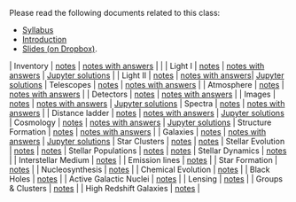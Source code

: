 Please read the following documents related to this class:

 * [Syllabus](pdf/syllabus.pdf)
 * [Introduction](pdf/intro.pdf) 
 * [Slides (on Dropbox)](https://www.dropbox.com/sh/97mr5mt9u6cyay8/AADPxv1XZh0k97chEPJr8hWFa?dl=0).

| Inventory | [notes](pdf/inventory.pdf) | [notes with answers](pdf/inventory-answers.pdf) | |
| Light I | [notes](pdf/light-1.pdf) | [notes with answers](pdf/light-1-answers.pdf) | [Jupyter solutions](https://nbviewer.jupyter.org/github/blanton144/exex/blob/master/docs/notebooks/light-1.ipynb) |
| Light II | [notes](pdf/light-2.pdf) | [notes with answers](pdf/light-2-answers.pdf)| [Jupyter solutions](https://nbviewer.jupyter.org/github/blanton144/exex/blob/master/docs/notebooks/light-2.ipynb)
| Telescopes | [notes](pdf/telescopes.pdf) | [notes with answers](pdf/telescopes-answers.pdf) |
| Atmosphere | [notes](pdf/atmosphere.pdf) | [notes with answers](pdf/atmosphere-answers.pdf) |
| Detectors | [notes](pdf/detectors.pdf) | [notes with answers](pdf/detectors-answers.pdf) |
| Images | [notes](pdf/images.pdf) | [notes with answers](pdf/images-answers.pdf) | [Jupyter solutions](https://nbviewer.jupyter.org/github/blanton144/exex/blob/master/docs/notebooks/images.ipynb)
| Spectra | [notes](pdf/spectra.pdf) | [notes with answers](pdf/spectra-answers.pdf) |
| Distance ladder | [notes](pdf/distance-ladder.pdf) | [notes with answers](pdf/distance-ladder-answers.pdf) | [Jupyter solutions](https://nbviewer.jupyter.org/github/blanton144/exex/blob/master/docs/notebooks/distance-ladder.ipynb)
| Cosmology | [notes](pdf/cosmology.pdf) | [notes with answers](pdf/cosmology-answers.pdf) |  [Jupyter solutions](https://nbviewer.jupyter.org/github/blanton144/exex/blob/master/docs/notebooks/cosmology.ipynb)
| Structure Formation | [notes](pdf/structure.pdf) | [notes with answers](pdf/structure-answers.pdf) |
| Galaxies | [notes](pdf/galaxies.pdf) | [notes with answers](pdf/galaxies-answers.pdf) | [Jupyter solutions](https://nbviewer.jupyter.org/github/blanton144/exex/blob/master/docs/notebooks/galaxies.ipynb)
| Star Clusters | [notes](pdf/stellar-clusters.pdf) | [notes](pdf/stellar-clusters-answers.pdf)
| Stellar Evolution | [notes](pdf/stellar-evolution.pdf) | [notes](pdf/stellar-evolution-answers.pdf)
| Stellar Populations | [notes](pdf/stellar-populations.pdf) | [notes](pdf/stellar-populations-answers.pdf)
| Stellar Dynamics | [notes](pdf/dynamics.pdf) |
| Interstellar Medium | [notes](pdf/ism.pdf) |
| Emission lines | [notes](pdf/emission-line.pdf) |
| Star Formation | [notes](pdf/star-formation.pdf) |
| Nucleosynthesis | [notes](pdf/nucleosynthesis.pdf) |
| Chemical Evolution | [notes](pdf/chemical-evolution.pdf) |
| Black Holes | [notes](pdf/black-holes.pdf) |
| Active Galactic Nuclei | [notes](pdf/agn.pdf) |
| Lensing | [notes](pdf/lensing.pdf) |
| Groups \& Clusters | [notes](pdf/groups.pdf) |
| High Redshift Galaxies | [notes](pdf/high-redshift.pdf) |
